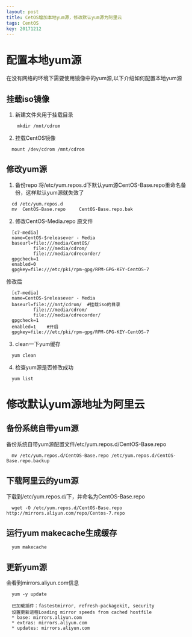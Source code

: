 ```yaml
---
layout: post
title: CetOS增加本地yum源，修改默认yum源为阿里云
tags: CentOS
key: 20171212
---
```

# 配置本地yum源
在没有网络的环境下需要使用镜像中的yum源,以下介绍如何配置本地yum源
## 挂载iso镜像
1. 新建文件夹用于挂载目录
```
    mkdir /mnt/cdrom
```
2. 挂载CentOS镜像
```
  mount /dev/cdrom /mnt/cdrom
```

<!--more-->

## 修改yum源
1. 备份repo
将/etc/yum.repos.d下默认yum源CentOS-Base.repo重命名备份，这样默认yum源就失效了
```
  cd /etc/yum.repos.d
  mv  CentOS-Base.repo     CentOS-Base.repo.bak
```
2. 修改CentOS-Media.repo
原文件
```
  [c7-media]
  name=CentOS-$releasever - Media
  baseurl=file:///media/CentOS/
          file:///media/cdrom/
          file:///media/cdrecorder/
  gpgcheck=1
  enabled=0
  gpgkey=file:///etc/pki/rpm-gpg/RPM-GPG-KEY-CentOS-7
```
修改后
```
  [c7-media]
  name=CentOS-$releasever - Media
  baseurl=file:///mnt/cdrom/  #挂载iso的目录
          file:///media/cdrom/
          file:///media/cdrecorder/
  gpgcheck=1
  enabled=1    #开启
  gpgkey=file:///etc/pki/rpm-gpg/RPM-GPG-KEY-CentOS-7
```
3. clean一下yum缓存
```
  yum clean
```
4. 检查yum源是否修改成功
```
  yum list
```

# 修改默认yum源地址为阿里云
## 备份系统自带yum源
备份系统自带yum源配置文件/etc/yum.repos.d/CentOS-Base.repo

```
  mv /etc/yum.repos.d/CentOS-Base.repo /etc/yum.repos.d/CentOS-Base.repo.backup
```

## 下载阿里云的yum源
下载到/etc/yum.repos.d/下，并命名为CentOS-Base.repo

```
  wget -O /etc/yum.repos.d/CentOS-Base.repo http://mirrors.aliyun.com/repo/Centos-7.repo
```

## 运行yum makecache生成缓存

```
  yum makecache
```

## 更新yum源
会看到mirrors.aliyun.com信息

```
  yum -y update

  已加载插件：fastestmirror, refresh-packagekit, security
  设置更新进程Loading mirror speeds from cached hostfile
  * base: mirrors.aliyun.com
  * extras: mirrors.aliyun.com
  * updates: mirrors.aliyun.com
```
